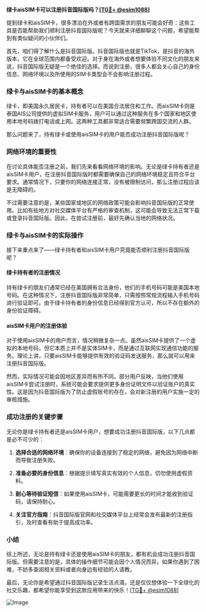 **绿卡aisSIM卡可以注册抖音国际版吗？[[TG💪+ @esim1088](https://t.me/s/esim1088)]**

提到绿卡和aisSIM卡，很多漂泊在外或者有跨国需求的朋友可能会好奇：这些工具是否能帮助我们顺利注册抖音国际版呢？今天就来详细聊聊这个问题，希望能帮到有类似疑问的小伙伴们。

首先，咱们得了解什么是抖音国际版。抖音国际版也就是TikTok，是抖音的海外版本，它在全球范围内都备受欢迎。对于身在海外或者想要体验不同文化的朋友来说，抖音国际版无疑是一个绝佳的选择。而说到注册，很多人都会关心自己的身份信息、网络环境以及所使用的SIM卡类型会不会影响注册过程。

### 绿卡与aisSIM卡的基本概念

绿卡，即美国永久居民卡，持有者可以在美国合法居住和工作。而aisSIM卡则是泰国AIS公司提供的虚拟SIM卡服务，用户可以通过这种服务在多个国家和地区使用本地号码拨打电话或上网。这两种工具都非常适合需要频繁跨国交流的人群。

那么问题来了，持有绿卡或使用aisSIM卡的用户能否成功注册抖音国际版呢？

### 网络环境的重要性

在讨论具体能否注册之前，我们先来看看网络环境的影响。无论是绿卡持有者还是aisSIM卡用户，在注册抖音国际版时都需要确保自己的网络环境稳定且符合平台要求。通常情况下，只要你的网络连接正常，没有被限制访问，那么注册过程应该是无障碍的。

不过需要注意的是，某些国家或地区的网络政策可能会影响抖音国际版的正常使用。比如有些地方对社交媒体平台有严格的审查机制，这可能会导致无法正常下载或登录抖音国际版。因此，在尝试注册前，最好先确认当地的网络状况。

### 绿卡与aisSIM卡的实际操作

接下来重点来了——绿卡持有者和aisSIM卡用户究竟能否顺利注册抖音国际版呢？

#### 绿卡持有者的注册情况

持有绿卡的朋友们通常已经在美国拥有合法身份，他们的手机号码可能是美国本地号码。在这种情况下，注册抖音国际版非常简单，只需按照常规流程输入手机号码进行验证即可。由于绿卡持有者的身份信息已经得到官方认可，所以不存在额外的身份验证障碍。

#### aisSIM卡用户的注册体验

对于使用aisSIM卡的用户而言，情况稍微复杂一点。虽然aisSIM卡提供了一个虚拟的本地号码，但它本质上并不是实体SIM卡，而是通过互联网实现通信功能的服务。理论上讲，只要aisSIM卡能够提供有效的验证码发送服务，那么就可以用来注册抖音国际版。

然而，实际情况可能会因地区差异而有所不同。部分用户反映，当他们使用aisSIM卡尝试注册时，系统可能会要求提供更多身份证明文件以验证账户的真实性。这是因为抖音国际版为了防止虚假账号的存在，会对新注册的用户实施一定的审核措施。

### 成功注册的关键步骤

无论你是绿卡持有者还是aisSIM卡用户，想要成功注册抖音国际版，以下几点都是必不可少的：

1. **选择合适的网络环境**：确保你的设备连接到了稳定的网络，避免因为网络中断而导致注册失败。
   
2. **准备必要的身份信息**：根据提示填写真实有效的个人信息，切勿使用虚假资料。
   
3. **耐心等待验证短信**：如果使用aisSIM卡，可能需要更长的时间才能收到验证码，请保持耐心。

4. **关注官方指南**：抖音国际版官网和社交媒体平台上经常会发布最新的注册指引，及时查看有助于提高成功率。

### 小结

综上所述，无论是持有绿卡还是使用aisSIM卡的朋友，都有机会成功注册抖音国际版。但需要注意的是，具体的操作细节可能会因个人情况而异。如果你遇到了困难，不妨多查阅相关资料或者向身边有经验的人请教。

最后，无论你是希望通过抖音国际版记录生活点滴，还是仅仅想体验一下全球化的社交乐趣，都希望你能享受到这款应用带来的快乐！[[TG💪+ @esim1088](https://t.me/s/esim1088)]

![Image](https://i.postimg.cc/4NQfJmqS/Snipaste-2025-05-13-00-14-12.png)